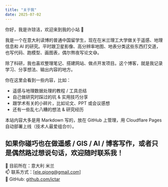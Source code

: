 ```yaml
---
title: "关于我"
date: 2025-07-02
---
```


你好，我是许琼洁，欢迎来到我的小站 👋

我是一个在意大利读博的普通中国留学生，现在在米兰理工大学做关于遥感、地理信息和 AI 的研究。平时跟卫星影像、高分辨率地图、地表分类这些东西打交道，也写代码、跑模型、画图表，偶尔熬夜写论文😅。

除了科研，我也喜欢整理笔记、搭建网站、做点开发项目。这个博客，就是我记录学习、分享想法、输出内容的地方。

你在这里会看到一些内容，比如：
- 遥感与地理数据处理的教程 / 工具总结  
- 自己做研究时踩过的坑 & 实用技巧分享  
- 跟学术有关的小碎片，比如论文、PPT 或会议感想  
- 还有一些乱七八糟的想法 & 研究经历  

本站内容大多是用 Markdown 写的，放在 GitHub 上管理，用 Cloudflare Pages 自动部署上线（技术人最爱组合🤓）。

如果你碰巧也在做遥感 / GIS / AI / 博客写作，或者只是偶然路过想说句话，欢迎随时联系我！
---

📍 目前所在：意大利 米兰  
📫 联系方式：[ele.qiong@gmail.com]   
🔗 GitHub: [github.com/ictar](https://github.com/ictar)

